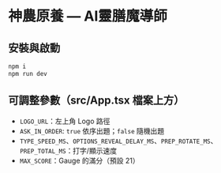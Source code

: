 # 神農原養 — AI靈膳魔導師

## 安裝與啟動
```bash
npm i
npm run dev
```

## 可調整參數（src/App.tsx 檔案上方）
- `LOGO_URL`：左上角 Logo 路徑
- `ASK_IN_ORDER`: `true` 依序出題；`false` 隨機出題
- `TYPE_SPEED_MS`、`OPTIONS_REVEAL_DELAY_MS`、`PREP_ROTATE_MS`、`PREP_TOTAL_MS`：打字/顯示速度
- `MAX_SCORE`：Gauge 的滿分（預設 21）
